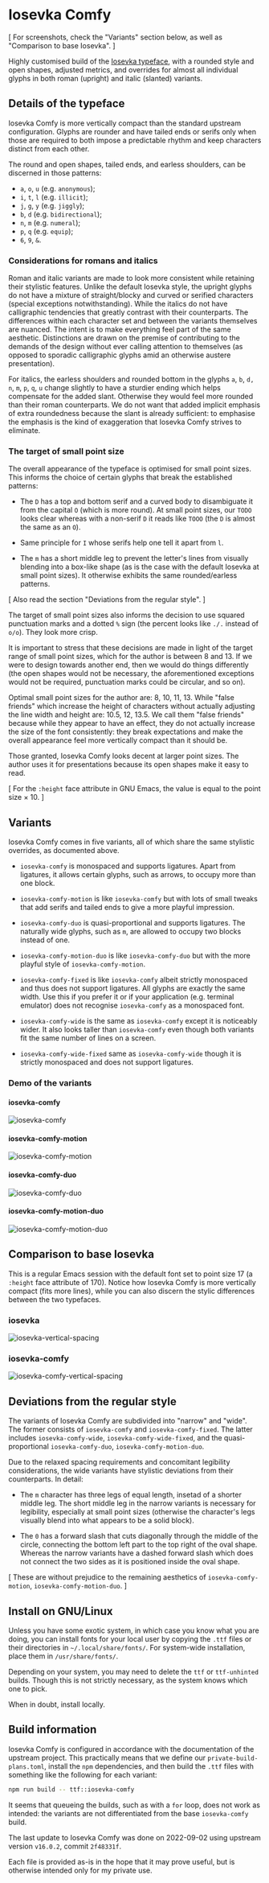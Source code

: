 # Iosevka Comfy

[ For screenshots, check the "Variants" section below, as well as
  "Comparison to base Iosevka". ]

Highly customised build of the [Iosevka
typeface](https://github.com/be5invis/Iosevka), with a rounded style and
open shapes, adjusted metrics, and overrides for almost all individual
glyphs in both roman (upright) and italic (slanted) variants.

## Details of the typeface

Iosevka Comfy is more vertically compact than the standard upstream
configuration.  Glyphs are rounder and have tailed ends or serifs only
when those are required to both impose a predictable rhythm and keep
characters distinct from each other.

The round and open shapes, tailed ends, and earless shoulders, can be
discerned in those patterns:

* `a`, `o`, `u` (e.g. `anonymous`);
* `i`, `t`, `l` (e.g. `illicit`);
* `j`, `g`, `y` (e.g. `jiggly`);
* `b`, `d` (e.g. `bidirectional`);
* `n`, `m` (e.g. `numeral`);
* `p`, `q` (e.g. `equip`);
* `6`, `9`, `&`.

### Considerations for romans and italics

Roman and italic variants are made to look more consistent while
retaining their stylistic features.  Unlike the default Iosevka style,
the upright glyphs do not have a mixture of straight/blocky and curved
or serified characters (special exceptions notwithstanding).  While the
italics do not have calligraphic tendencies that greatly contrast with
their counterparts.  The differences within each character set and
between the variants themselves are nuanced.  The intent is to make
everything feel part of the same aesthetic.  Distinctions are drawn on
the premise of contributing to the demands of the design without ever
calling attention to themselves (as opposed to sporadic calligraphic
glyphs amid an otherwise austere presentation).

For italics, the earless shoulders and rounded bottom in the glyphs `a`,
`b`, `d,` `n`, `m`, `p`, `q`, `u` change slightly to have a sturdier
ending which helps compensate for the added slant.  Otherwise they would
feel more rounded than their roman counterparts.  We do not want that
added implicit emphasis of extra roundedness because the slant is
already sufficient: to emphasise the emphasis is the kind of
exaggeration that Iosevka Comfy strives to eliminate.

### The target of small point size

The overall appearance of the typeface is optimised for small point
sizes.  This informs the choice of certain glyphs that break the
established patterns:

* The `D` has a top and bottom serif and a curved body to disambiguate
  it from the capital `O` (which is more round).  At small point sizes,
  our `TODO` looks clear whereas with a non-serif `D` it reads like
  `TOOO` (the `D` is almost the same as an `O`).

* Same principle for `I` whose serifs help one tell it apart from `l`.

* The `m` has a short middle leg to prevent the letter's lines from
  visually blending into a box-like shape (as is the case with the
  default Iosevka at small point sizes).  It otherwise exhibits the same
  rounded/earless patterns.

[ Also read the section "Deviations from the regular style". ]

The target of small point sizes also informs the decision to use squared
punctuation marks and a dotted `%` sign (the percent looks like `./.`
instead of `o/o`).  They look more crisp.

It is important to stress that these decisions are made in light of the
target range of small point sizes, which for the author is between 8
and 13.  If we were to design towards another end, then we would do
things differently (the open shapes would not be necessary, the
aforementioned exceptions would not be required, punctuation marks could
be circular, and so on).

Optimal small point sizes for the author are: 8, 10, 11, 13.  While
"false friends" which increase the height of characters without actually
adjusting the line width and height are: 10.5, 12, 13.5.  We call them
"false friends" because while they appear to have an effect, they do not
actually increase the size of the font consistently: they break
expectations and make the overall appearance feel more vertically
compact than it should be.

Those granted, Iosevka Comfy looks decent at larger point sizes.  The
author uses it for presentations because its open shapes make it easy to
read.

[ For the `:height` face attribute in GNU Emacs, the value is equal to
  the point size × 10. ]

## Variants

Iosevka Comfy comes in five variants, all of which share the same
stylistic overrides, as documented above.

* `iosevka-comfy` is monospaced and supports ligatures.  Apart from
  ligatures, it allows certain glyphs, such as arrows, to occupy more
  than one block.

* `iosevka-comfy-motion` is like `iosevka-comfy` but with lots of small
  tweaks that add serifs and tailed ends to give a more playful
  impression.

* `iosevka-comfy-duo` is quasi-proportional and supports ligatures.  The
  naturally wide glyphs, such as `m`, are allowed to occupy two blocks
  instead of one.

* `iosevka-comfy-motion-duo` is like `iosevka-comfy-duo` but with the
  more playful style of `iosevka-comfy-motion`.

* `iosevka-comfy-fixed` is like `iosevka-comfy` albeit strictly
  monospaced and thus does not support ligatures.  All glyphs are
  exactly the same width.  Use this if you prefer it or if your
  application (e.g. terminal emulator) does not recognise
  `iosevka-comfy` as a monospaced font.

* `iosevka-comfy-wide` is the same as `iosevka-comfy` except it is
  noticeably wider.  It also looks taller than `iosevka-comfy` even
  though both variants fit the same number of lines on a screen.

* `iosevka-comfy-wide-fixed` same as `iosevka-comfy-wide` though it is
  strictly monospaced and does not support ligatures.

### Demo of the variants

#### iosevka-comfy

![iosevka-comfy](./screenshots/iosevka-comfy.png)

#### iosevka-comfy-motion

![iosevka-comfy-motion](./screenshots/iosevka-comfy-motion.png)

#### iosevka-comfy-duo

![iosevka-comfy-duo](./screenshots/iosevka-comfy-duo.png)

#### iosevka-comfy-motion-duo

![iosevka-comfy-motion-duo](./screenshots/iosevka-comfy-motion-duo.png)

## Comparison to base Iosevka

This is a regular Emacs session with the default font set to point size
17 (a `:height` face attribute of 170).  Notice how Iosevka Comfy is
more vertically compact (fits more lines), while you can also discern
the stylic differences between the two typefaces.

### iosevka

![iosevka-vertical-spacing](./screenshots/iosevka-vertical-spacing.png)

### iosevka-comfy

![iosevka-comfy-vertical-spacing](./screenshots/iosevka-comfy-vertical-spacing.png)

## Deviations from the regular style

The variants of Iosevka Comfy are subdivided into "narrow" and "wide".
The former consists of `iosevka-comfy` and `iosevka-comfy-fixed`.  The
latter includes `iosevka-comfy-wide`, `iosevka-comfy-wide-fixed`, and
the quasi-proportional `iosevka-comfy-duo`, `iosevka-comfy-motion-duo`.

Due to the relaxed spacing requirements and concomitant legibility
considerations, the wide variants have stylistic deviations from their
counterparts.  In detail:

* The `m` character has three legs of equal length, insetad of a shorter
  middle leg.  The short middle leg in the narrow variants is necessary
  for legibility, especially at small point sizes (otherwise the
  character's legs visually blend into what appears to be a solid
  block).

* The `0` has a forward slash that cuts diagonally through the middle of
  the circle, connecting the bottom left part to the top right of the
  oval shape.  Whereas the narrow variants have a dashed forward slash
  which does not connect the two sides as it is positioned inside the
  oval shape.

[ These are without prejudice to the remaining aesthetics of
  `iosevka-comfy-motion`, `iosevka-comfy-motion-duo`. ]

## Install on GNU/Linux

Unless you have some exotic system, in which case you know what you are
doing, you can install fonts for your local user by copying the `.ttf`
files or their directories in `~/.local/share/fonts/`.  For system-wide
installation, place them in `/usr/share/fonts/`.

Depending on your system, you may need to delete the `ttf` or
`ttf-unhinted` builds.  Though this is not strictly necessary, as the
system knows which one to pick.

When in doubt, install locally.

## Build information

Iosevka Comfy is configured in accordance with the documentation of the
upstream project.  This practically means that we define our
`private-build-plans.toml`, install the `npm` dependencies, and then
build the `.ttf` files with something like the following for each
variant:

```sh
npm run build -- ttf::iosevka-comfy
```

It seems that queueing the builds, such as with a `for` loop, does not
work as intended: the variants are not differentiated from the base
`iosevka-comfy` build.

The last update to Iosevka Comfy was done on 2022-09-02 using upstream
version `v16.0.2`, commit `2f48331f`.

Each file is provided as-is in the hope that it may prove useful, but
is otherwise intended only for my private use.
